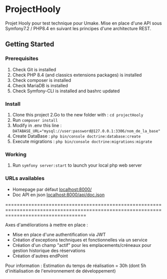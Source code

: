 # ProjectHooly
Projet Hooly pour test technique pour Umake.
Mise en place d'une API sous Symfony7.2 / PHP8.4 en suivant les principes d'une architecture REST.

## Getting Started

### Prerequisites

1. Check Git is installed
2. Check PHP 8.4 (and classics extensions packages) is installed
3. Check composer is installed
4. Check MariaDB is installed
5. Check Symfony-CLI is installed and bashrc updated

### Install

1. Clone this project
2.Go to the new folder with : `cd projectHooly`
3. Run `composer install`
4. Modify in .env this line : `DATABASE_URL="mysql://user:password@127.0.0.1:3306/nom_de_la_base"`
5. Create DataBase : `php bin/console doctrine:database:create`
6. Execute migrations : `php bin/console doctrine:migrations:migrate`

### Working

1. Run `symfony server:start` to launch your local php web server

### URLs availables

* Homepage par défaut [localhost:8000/](localhost:8000/)
* Doc API en json [localhost:8000/api/doc.json](localhost:8000/api/doc.json)


========================================================================================================================================

Axes d'améliorations à mettre en place : 
- Mise en place d'une authentification via JWT
- Création d'exceptions techniques et fonctionnelles via un service
- Création d'un champ "actif" pour les emplacements/créneaux pour gestion historique des réservations
- Création d'autres endPoint

Pour information : 
Estimation du temps de réalisation = 30h (dont 5h d'initialisation de l'environnement de développement)

